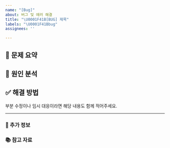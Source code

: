 ```yaml
---
name: "[Bug]"
about: 버그 및 에러 해결
title: "\U0001F41B[BUG] 제목"
labels: "\U0001F41Bbug"
assignees: ''

---
```


## 🐞 문제 요약
<!-- 어떤 문제가 발생했는지 간결하고 명확하게 설명해주세요. -->
<!-- 필요하다면 에러 메시지, 스크린샷, 콘솔 로그 등을 함께 첨부해 주세요. -->

## 🔎 원인 분석
<!-- 문제의 원인으로 추정되는 부분이 있다면 작성해주세요. -->

## ✅ 해결 방법
<!-- 해결한 방법 또는 시도한 해결 방안을 작성해주세요.  -->
부분 수정이나 임시 대응이라면 해당 내용도 함께 적어주세요.

---
### 📌 추가 정보


### 📚 참고 자료
<!-- 관련 문서, 커밋, 링크 등을 남겨주세요. -->

